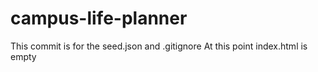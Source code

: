 # campus-life-planner
This commit is for the seed.json and .gitignore
At this point index.html is empty